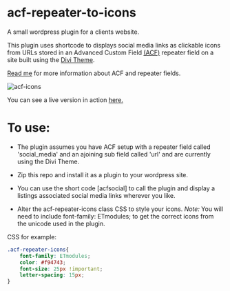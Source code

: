 # acf-repeater-to-icons

A small wordpress plugin for a clients website. 

This plugin uses shortcode to displays social media links as clickable icons from URLs stored in an Advanced Custom Field [(ACF)](https://www.advancedcustomfields.com/) repeater field on a site built using the [Divi Theme](https://www.elegantthemes.com/gallery/divi/).

[Read me](https://www.advancedcustomfields.com/resources/repeater/) for more information about ACF and repeater fields.



![acf-icons](https://user-images.githubusercontent.com/79979868/117466216-5dbc6300-af4a-11eb-8f22-24285e89592b.PNG)


You can see a live version in action [here.](https://roytoncommunityhub.co.uk/business/the-secret-sip/)

# To use: 

* The plugin assumes you have ACF setup with a repeater field called 'social_media' and an ajoining sub field called 'url' and are currently using the Divi Theme. 

* Zip this repo and install it as a plugin to your wordpress site. 


* You can use the short code [acfsocial] to call the plugin and display a listings associated social media links wherever you like. 

* Alter the acf-repeater-icons class CSS to style your icons. *Note:* You will need to include font-family: ETmodules; to get the correct icons from the unicode used in the plugin. 

CSS for example: 

```css
.acf-repeater-icons{
	font-family: ETmodules;
	color: #f94743;
	font-size: 25px !important;
	letter-spacing: 15px;
}
```
